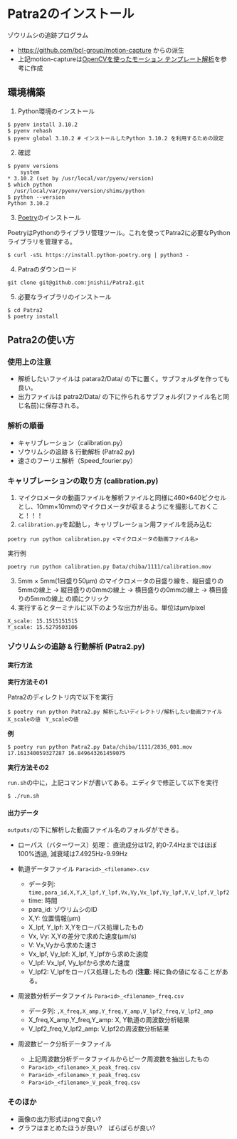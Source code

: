 # Patra2のインストール

ゾウリムシの追跡プログラム

- https://github.com/bcl-group/motion-capture からの派生
- 上記motion-captureは[OpenCVを使ったモーション テンプレート解析](https://qiita.com/hitomatagi/items/a4ecf7babdbe710208ae)を参考に作成

## 環境構築

1. Python環境のインストール

```
$ pyenv install 3.10.2
$ pyenv rehash
$ pyenv global 3.10.2 # インストールしたPython 3.10.2 を利用するための設定
```

2. 確認

```
$ pyenv versions
	system
* 3.10.2 (set by /usr/local/var/pyenv/version)
$ which python
  /usr/local/var/pyenv/version/shims/python
$ python --version
Python 3.10.2
```

3. [Poetry](https://python-poetry.org/docs/)のインストール

PoetryはPythonのライブラリ管理ツール。これを使ってPatra2に必要なPythonライブラリを管理する。

```
$ curl -sSL https://install.python-poetry.org | python3 -
```

4. Patraのダウンロード

```
git clone git@github.com:jnishii/Patra2.git
```

5. 必要なライブラリのインストール

```
$ cd Patra2
$ poetry install
```

## Patra2の使い方
### 使用上の注意

- 解析したいファイルは patara2/Data/ の下に置く。サブフォルダを作っても良い。
- 出力ファイルは patra2/Data/ の下に作られるサブフォルダ(ファイル名と同じ名前)に保存される。

### 解析の順番

- キャリブレーション（calibration.py）
- ゾウリムシの追跡 & 行動解析 (Patra2.py)
- 速さのフーリエ解析（Speed_fourier.py）

### キャリブレーションの取り方 (calibration.py)

1. マイクロメータの動画ファイルを解析ファイルと同様に460×640ピクセルとし、10mm×10mmのマイクロメータが収まるようにを撮影しておくこと！！！
2. `calibration.py`を起動し，キャリブレーション用ファイルを読み込む
```
poetry run python calibration.py <マイクロメータの動画ファイル名>
```
実行例
```
poetry run python calibration.py Data/chiba/1111/calibration.mov
```
3. 5mm × 5mm(1目盛り50μm) のマイクロメータの目盛り線を、縦目盛りの5mmの線上 → 縦目盛りの0mmの線上 → 横目盛りの0mmの線上 → 横目盛りの5mmの線上 の順にクリック
4. 実行するとターミナルに以下のような出力が出る。単位はμm/pixel
```
X_scale: 15.1515151515 
Y_scale: 15.5279503106 
```

### ゾウリムシの追跡 & 行動解析 (Patra2.py)

#### 実行方法
**実行方法その1**

Patra2のディレクトリ内で以下を実行

```
$ poetry run python Patra2.py 解析したいディレクトリ/解析したい動画ファイル　X_scaleの値　Y_scaleの値
```

**例**

```
$ poetry run python Patra2.py Data/chiba/1111/2836_001.mov 17.161340059327287 16.849643261459075
```


**実行方法その2**

`run.sh`の中に，上記コマンドが書いてある。エディタで修正して以下を実行
```
$ ./run.sh
```
#### 出力データ

`outputs/`の下に解析した動画ファイル名のフォルダができる。

- ローパス（バターワース）処理： 直流成分は1/2, 約0-7.4Hzまではほぼ100%透過, 減衰域は7.4925Hz-9.99Hz
- 軌道データファイル `Para<id>_<filename>.csv`
    - データ列: `time,para_id,X,Y,X_lpf,Y_lpf,Vx,Vy,Vx_lpf,Vy_lpf,V,V_lpf,V_lpf2`
    - time: 時間
    - para_id: ゾウリムシのID
    - X,Y: 位置情報(μm)
    - X_lpf, Y_lpf: X,Yをローパス処理したもの
    - Vx, Vy: X,Yの差分で求めた速度(μm/s)
    - V: Vx,Vyから求めた速さ
    - Vx_lpf, Vy_lpf: X_lpf, Y_lpfから求めた速度
    - V_lpf: Vx_lpf, Vy_lpfから求めた速度
    - V_lpf2: V_lpfをローパス処理したもの (**注意**: 稀に負の値になることがある。

- 周波数分析データファイル `Para<id>_<filename>_freq.csv`
    - データ列: `,X_freq,X_amp,Y_freq,Y_amp,V_lpf2_freq,V_lpf2_amp`
    - X_freq,X_amp,Y_freq,Y_amp: X, Y軌道の周波数分析結果
    - V_lpf2_freq,V_lpf2_amp:  V_lpf2の周波数分析結果
- 周波数ピーク分析データファイル
    - 上記周波数分析データファイルからピーク周波数を抽出したもの
    - `Para<id>_<filename>_X_peak_freq.csv`
    - `Para<id>_<filename>_Y_peak_freq.csv`
    - `Para<id>_<filename>_V_peak_freq.csv`

### そのほか

- 画像の出力形式はpngで良い?
- グラフはまとめたほうが良い?　ばらばらが良い?
